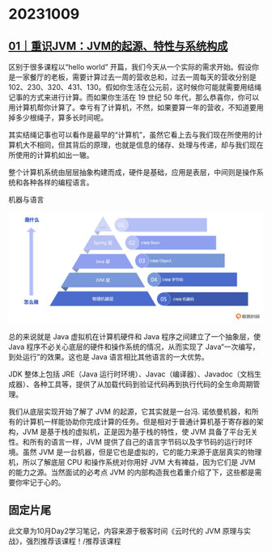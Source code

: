 # 20231009

## [01｜重识JVM：JVM的起源、特性与系统构成](https://time.geekbang.org/column/article/688563)

区别于很多课程以“hello world”  开篇，我们今天从一个实际的需求开始。假设你是一家餐厅的老板，需要计算过去一周的营收总和，过去一周每天的营收分别是 102、230、320、431、130。假如你生活在公元前，这时候你可能就需要用结绳记事的方式来进行计算。而如果你生活在 19 世纪 50 年代，那么恭喜你，你可以用计算机帮你计算了。幸亏有了计算机，不然，如果要算一年的营收，不知道要用掉多少根绳子，算多长时间呢。


其实结绳记事也可以看作是最早的“计算机”，虽然它看上去与我们现在所使用的计算机大不相同，但其背后的原理，也就是信息的储存、处理与传递，却与我们现在所使用的计算机如出一辙。

整个计算机系统由层层抽象构建而成，硬件是基础，应用是表层，中间则是操作系统和各种各样的编程语言。


机器与语言

![](res/2023-10-08-14-43-10.png)


总的来说就是 Java 虚拟机在计算机硬件和 Java 程序之间建立了一个抽象层，使 Java 程序不必关心底层的硬件和操作系统的情况，从而实现了 Java“一次编写，到处运行”的效果。这也是 Java 语言相比其他语言的一大优势。

JDK 整体上包括 JRE（Java 运行时环境）、Javac（编译器）、Javadoc（文档生成器）、各种工具等，提供了从加载代码到验证代码再到执行代码的全生命周期管理。


我们从底层实现开始了解了 JVM 的起源，它其实就是一台冯. 诺依曼机器，和所有的计算机一样能协助你完成计算的任务。但是相对于普通计算机基于寄存器的架构，JVM 是基于栈的虚拟机，正是因为基于栈的特性，使 JVM 具备了平台无关性。和所有的语言一样，JVM 提供了自己的语言字节码以及字节码的运行时环境。虽然 JVM 是一台机器，但是它也是虚拟的，它的能力来源于底层真实的物理机，所以了解底层 CPU 和操作系统对你用好 JVM 大有裨益，因为它们是 JVM 的能力之源。当然面试的必考点 JVM 的内部构造我也着重介绍了下，这些都是需要你牢记于心的。

## 固定片尾

此文章为10月Day2学习笔记，内容来源于极客时间《云时代的 JVM 原理与实战》，强烈推荐该课程！/推荐该课程
